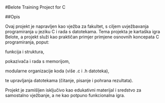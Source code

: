#Belote Training Project for C

##Opis

Ovaj projekt je napravljen kao vježba za fakultet, s ciljem uvježbavanja programiranja u jeziku C i rada s datotekama.
Tema projekta je kartaška igra Belote, a projekt služi kao praktičan primjer primjene osnovnih koncepata C programiranja, poput:

funkcija i struktura,

pokazivača i rada s memorijom,

modularne organizacije koda (više .c i .h datoteka),

te upravljanja datotekama (čitanje, pisanje i pohrana rezultata).

Projekt je zamišljen isključivo kao edukativni materijal i sredstvo za samostalno vježbanje, a ne kao potpuno funkcionalna igra.
